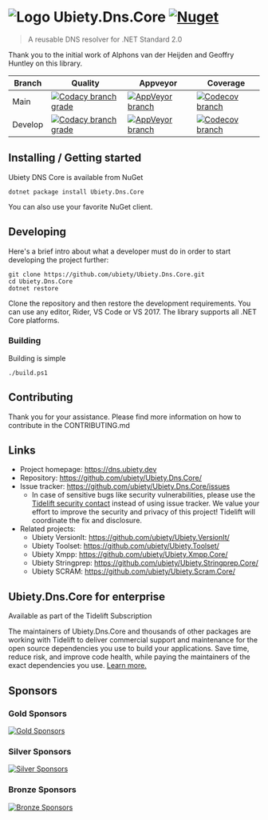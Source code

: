 # ![Logo](https://github.com/ubiety/Ubiety.Dns.Core/raw/develop/library64.png) Ubiety.Dns.Core [![Nuget](https://img.shields.io/nuget/v/Ubiety.Dns.Core.svg?style=flat-square)](https://www.nuget.org/packages/Ubiety.Dns.Core/)

> A reusable DNS resolver for .NET Standard 2.0

Thank you to the initial work of Alphons van der Heijden and Geoffry Huntley on this library.

| Branch  | Quality                                                                                                                                                                                                                                                                                                 | Appveyor                                                                                                                                                                                   | Coverage                                                                                                                                                        |
| ------- | ------------------------------------------------------------------------------------------------------------------------------------------------------------------------------------------------------------------------------------------------------------------------------------------------------- | ------------------------------------------------------------------------------------------------------------------------------------------------------------------------------------------ | --------------------------------------------------------------------------------------------------------------------------------------------------------------- |
| Main    | [![Codacy branch grade](https://img.shields.io/codacy/grade/8f394c2975b44792b37aaf9b4f4bc3ec/main?style=flat-square)](https://www.codacy.com/gh/ubiety/Ubiety.Dns.Core/dashboard?utm_source=github.com&amp;utm_medium=referral&amp;utm_content=ubiety/Ubiety.Dns.Core&amp;utm_campaign=Badge_Grade)     | [![AppVeyor branch](https://img.shields.io/appveyor/ci/coder2000/ubiety-dns-core/main.svg?style=flat-square)](https://ci.appveyor.com/project/coder2000/ubiety-dns-core/branch/main)       | [![Codecov branch](https://img.shields.io/codecov/c/github/ubiety/Ubiety.Dns.Core/master.svg?style=flat-square)](https://codecov.io/gh/ubiety/Ubiety.Dns.Core)  |
| Develop | [![Codacy branch grade](https://img.shields.io/codacy/grade/8f394c2975b44792b37aaf9b4f4bc3ec/develop?style=flat-square)](https://www.codacy.com/gh/ubiety/Ubiety.Dns.Core/dashboard?utm_source=github.com&amp;utm_medium=referral&amp;utm_content=ubiety/Ubiety.Dns.Core&amp;utm_campaign=Badge_Grade)  | [![AppVeyor branch](https://img.shields.io/appveyor/ci/coder2000/ubiety-dns-core/develop.svg?style=flat-square)](https://ci.appveyor.com/project/coder2000/ubiety-dns-core/branch/develop) | [![Codecov branch](https://img.shields.io/codecov/c/github/ubiety/Ubiety.Dns.Core/develop.svg?style=flat-square)](https://codecov.io/gh/ubiety/Ubiety.Dns.Core) |

## Installing / Getting started

Ubiety DNS Core is available from NuGet

```shell
dotnet package install Ubiety.Dns.Core
```

You can also use your favorite NuGet client.

## Developing

Here's a brief intro about what a developer must do in order to start developing
the project further:

```shell
git clone https://github.com/ubiety/Ubiety.Dns.Core.git
cd Ubiety.Dns.Core
dotnet restore
```

Clone the repository and then restore the development requirements. You can use
any editor, Rider, VS Code or VS 2017. The library supports all .NET Core
platforms.

### Building

Building is simple

```shell
./build.ps1
```

## Contributing

Thank you for your assistance. Please find more information on how to contribute in the CONTRIBUTING.md

## Links

- Project homepage: <https://dns.ubiety.dev>
- Repository: <https://github.com/ubiety/Ubiety.Dns.Core/>
- Issue tracker: <https://github.com/ubiety/Ubiety.Dns.Core/issues>
  - In case of sensitive bugs like security vulnerabilities, please use the
    [Tidelift security contact](https://tidelift.com/security) instead of using issue tracker.
    We value your effort to improve the security and privacy of this project! Tidelift will coordinate the fix and disclosure.
- Related projects:
  - Ubiety VersionIt: <https://github.com/ubiety/Ubiety.VersionIt/>
  - Ubiety Toolset: <https://github.com/ubiety/Ubiety.Toolset/>
  - Ubiety Xmpp: <https://github.com/ubiety/Ubiety.Xmpp.Core/>
  - Ubiety Stringprep: <https://github.com/ubiety/Ubiety.Stringprep.Core/>
  - Ubiety SCRAM: <https://github.com/ubiety/Ubiety.Scram.Core/>

## Ubiety.Dns.Core for enterprise

Available as part of the Tidelift Subscription

The maintainers of Ubiety.Dns.Core and thousands of other packages are working with Tidelift to deliver commercial support and maintenance for the open source dependencies you use to build your applications. Save time, reduce risk, and improve code health, while paying the maintainers of the exact dependencies you use. [Learn more.](https://tidelift.com/subscription/pkg/nuget-ubiety-dns-core?utm_source=nuget-ubiety-dns-core&utm_medium=referral&utm_campaign=enterprise&utm_term=repo)

## Sponsors

### Gold Sponsors

[![Gold Sponsors](https://opencollective.com/ubiety/tiers/gold-sponsor.svg?avatarHeight=36)](https://opencollective.com/ubiety/)

### Silver Sponsors

[![Silver Sponsors](https://opencollective.com/ubiety/tiers/silver-sponsor.svg?avatarHeight=36)](https://opencollective.com/ubiety/)

### Bronze Sponsors

[![Bronze Sponsors](https://opencollective.com/ubiety/tiers/bronze-sponsor.svg?avatarHeight=36)](https://opencollective.com/ubiety/)
